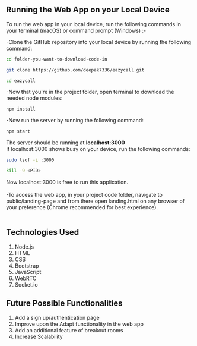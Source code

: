 ## Running the Web App on your Local Device

To run the web app in your local device, run the following commands in your terminal (macOS) or command prompt (Windows) :-

-Clone the GitHub repository into your local device by running the following command:

```bash
cd folder-you-want-to-download-code-in

git clone https://github.com/deepak7336/eazycall.git

cd eazycall
```

-Now that you're in the project folder, open terminal to download the needed node modules:

```bash
npm install
```

-Now run the server by running the following command:

```bash
npm start
```

The server should be running at <strong>localhost:3000</strong><br>
If localhost:3000 shows busy on your device, run the following commands:

```bash
sudo lsof -i :3000

kill -9 <PID>
```

Now localhost:3000 is free to run this application.
<br>
<br>
-To access the web app, in your project code folder, navigate to public/landing-page and from there open landing.html on any browser of your preference (Chrome recommended for best experience).<br><br>

## Technologies Used

1. Node.js
2. HTML
3. CSS
4. Bootstrap
5. JavaScript
6. WebRTC
7. Socket.io

## Future Possible Functionalities

1. Add a sign up/authentication page
2. Improve upon the Adapt functionality in the web app
3. Add an additional feature of breakout rooms
4. Increase Scalability
